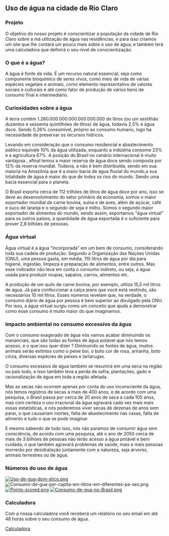 ## Uso de água na cidade de Rio Claro
### Projeto
 O objetivo do nosso projeto é conscientizar a população da cidade de Rio Claro sobre a má utilização de água nas residências, e para isso criamos um site que lhe contará um pouco mais sobre o uso de água, e também terá uma calculadora que definirá o seu nível de conscientização.
 
### O que é a água?
A água é fonte da vida. É um recurso natural essencial, seja como componente bioquímico de seres vivos, como meio de vida de várias espécies vegetais e animais, como elemento representativo de valores sociais e culturais e até como fator de produção de vários bens de consumo final e intermediário.

### Curiosidades sobre a água

A terra contém 1.260.000.000.000.000.000.000 de litros (ou um sextilhão duzentos e 
sessenta quintilhões de litros) de água, todavia 2,5% é água doce. Sendo 0,26% consumível, próprio ao consumo humano, logo há necessidade de preservar os recursos hídricos. 

Levando em consideração que o consumo residencial e abastecimento público equivale 10% da água utilizada, enquanto a indústria consome 23% e a agricultura 67%.
A posição do Brasil no cenário internacional é muito vantajosa , afinal temos a maior reserva de água doce sendo composta por 12% da reserva mundial. Todavia, a não é bem distribuída, sendo em sua maioria na Amazônia que é a maior bacia de água fluvial do mundo,a sua totalidade de água é maior do que de todos os rios do mundo. Sendo uma bacia essencial para o planeta.

O Brasil exporta cerca de 112 trilhões de litros de água doce por ano, isso se deve ao desenvolvimento do setor primário da economia, somos o maior exportador mundial de carne bovina, suína e de aves, além de açúcar, café e suco de laranja e o segundo de soja e milho. Somos o segundo maior exportador de alimentos do mundo, sendo assim, exportamos “água virtual” para os outros países, a quantidade de água exportada é o suficiente para prover 2,8 bilhões de pessoas.


### Água virtual

Água virtual é a água “incorporada” em um bem de consumo, considerando toda
sua cadeia de produção. Segundo a Organização das Nações Unidas (ONU), uma
pessoa gasta, em média, 110 litros de água por dia para higiene, ingestão, limpeza
e preparação de alimentos, entre outros. Mas esse indicador não leva em conta o
consumo indireto, ou seja, a água usada para produzir roupas, sapatos, carros,
alimentos etc.

A produção de um quilo de carne bovina, por exemplo, utiliza 15,5 mil litros de água.
Já para confeccionar a calça jeans que você está vestindo, são necessários 10 mil
litros. Esses números revelam que, na verdade, o consumo diário de água por
pessoa é bem superior ao divulgado pela ONU. Por isso, a água virtual surgiu como
um conceito que ajuda a demonstrar como esse consumo é muito maior do que
imaginamos.

### Impacto ambiental no consumo excessivo da água

Com o consumo exagerado de água nós vamos acabar diminuindo os mananciais, que são todas as fontes de água potável que nós temos acesso, e o que isso quer dizer ? Diminuindo as fontes de água, muitos animais serão extintos como o peixe boi, o boto cor de rosa, ariranha, boto cinza, diversas espécies de peixes e tartarugas.
	
  O consumo excessivo de água também se resumirá em uma seca na região ou país todo, e isso também leva a perda de safra, plantações, gado e racionalização de água em toda a região afetada.
	
  Mas as secas não ocorrem apenas por conta do uso inconsciente da água, nós temos registros de secas a mais de 400 anos, e de acordo com uma pesquisa, o Brasil passa por cerca de 20 anos de seca a cada 100 anos, mas com certeza o uso irracional da água agravará cada vez mais mais essas estatísticas, e nós poderemos viver secas de dezenas de anos sem parar, o que causariam mortes, falta de abastecimento nas casas, falta de alimento e tudo o que se pode imaginar.
	
  E mesmo sabendo de tudo isso, nós não paramos de consumir água sem consciência, de acordo com uma pesquisa, até o ano de 2050 cerca de mais de 3 bilhões de pessoas não terão acesso a água potável e bem cuidada, o que também agravará problemas de saúde, mais e mais pessoas morrerão por desidratação juntamente com a natureza, seja árvores, animais terrestres ou de água.


### Números do uso de água 
[![Uso-de-gua-dom-stico.png](https://i.postimg.cc/wjq3tJK0/Uso-de-gua-dom-stico.png)](https://postimg.cc/Cz2wXRxq)
![Consumo-de-gua-per-capita-em-litros-em-diferentes-pa-ses.png](https://i.postimg.cc/FR3hCs5Y/Consumo-de-gua-per-capita-em-litros-em-diferentes-pa-ses.png)
[![Points-scored.png](https://i.postimg.cc/Xqg43Hv3/Points-scored.png)](https://postimg.cc/CndWs4D6)
[![Consumo-de-gua-no-Brasil.png](https://i.postimg.cc/441gY0JR/Consumo-de-gua-no-Brasil.png)](https://postimg.cc/dDDXX4k5)

### Calculadora
  Com a nossa calculadora você receberá um relatório no seu email em até 48 horas sobre o seu consumo de água.
  
[Calculadora](https://forms.gle/ZjLUYJvo5T9x4WNv5)
